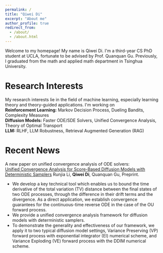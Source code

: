 ```yaml
---
permalink: /
title: "Qiwei Di"
excerpt: "About me"
author_profile: true
redirect_from: 
  - /about/
  - /about.html
---
```


<!-- This is the front page of a website that is powered by the [academicpages template](https://github.com/academicpages/academicpages.github.io) and hosted on GitHub pages. [GitHub pages](https://pages.github.com) is a free service in which websites are built and hosted from code and data stored in a GitHub repository, automatically updating when a new commit is made to the respository. This template was forked from the [Minimal Mistakes Jekyll Theme](https://mmistakes.github.io/minimal-mistakes/) created by Michael Rose, and then extended to support the kinds of content that academics have: publications, talks, teaching, a portfolio, blog posts, and a dynamically-generated CV. You can fork [this repository](https://github.com/academicpages/academicpages.github.io) right now, modify the configuration and markdown files, add your own PDFs and other content, and have your own site for free, with no ads! An older version of this template powers my own personal website at [stuartgeiger.com](http://stuartgeiger.com), which uses [this Github repository](https://github.com/staeiou/staeiou.github.io). -->

Welcome to my homepage! My name is Qiwei Di. I'm a third-year CS PhD student at UCLA, fortunate to be advised by Prof. Quanquan Gu. Previously, I graduated from the math and applied math department in Tsinghua University.

Research Interests
======
My research interests lie in the field of machine learning, especially learning theory and theory-guided applications. I'm working on\
**Reinforcement Learning:** Markov Decision Process, Dueling Bandits, Complexity Measures\
**Diffusion Models:**  Faster ODE/SDE Solvers, Unified Convergence Analysis, Theory of Optimal Transport\
**LLM:** RLHF, LLM Robustness, Retrieval Augmented Generation (RAG)

Recent News
======
A new paper on unified convergence analysis of ODE solvers:\
[Unified Convergence Analysis for Score-Based Diffusion Models with Deterministic Samplers](https://arxiv.org/abs/2410.14237)
Runjia Li, **Qiwei Di**, Quanquan Gu, Preprint.
* We develop a key technical tool which enables us to bound the time derivative of the total variation (TV) distance between the final states of two ODE processes, through the difference in their drift terms and the divergence. As a direct application, we establish convergence guarantees for the continuous-time reverse ODE in the case of the OU forward process.
* We provide a unified convergence analysis framework for diffusion models with deterministic samplers.
* To demonstrate the generality and effectiveness of our framework, we apply it to two typical diffusion model settings, Variance Preserving (VP) forward process with exponential integrator (EI) numerical scheme, and Variance Exploding (VE) forward process with the DDIM numerical scheme.
